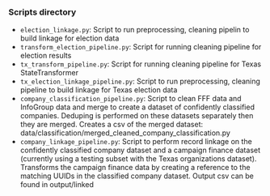 ### Scripts directory
* `election_linkage.py`: Script to run preprocessing, cleaning pipelin to build linkage for election data  
* `transform_election_pipeline.py`: Script for running cleaning pipeline for election results  
* `tx_transform_pipeline.py`: Script for running cleaning pipeline for Texas StateTransformer
* `tx_election_linkage_pipeline.py`: Script to run preprocessing, cleaning pipeline to build linkage for Texas election data
* `company_classification_pipeline.py`: Script to clean FFF data and InfoGroup data and merge to create a dataset of confidently classified companies. Deduping is performed on these datasets separately then they are merged. Creates a csv of the merged dataset: data/classification/merged_cleaned_company_classification.py
* `company_linkage_pipeline.py`: Script to perform record linkage on the confidently classified company dataset and a campaign finance dataset (currently using a testing subset with the Texas organizations dataset). Transforms the campaign finance data by creating a reference to the matching UUIDs in the classified company dataset. Output csv can be found in output/linked
